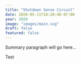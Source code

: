 ```yaml
---
title: "Shutdown Sense Circuit"
date: 2020-05-11T18:20:40-07:00
year: 2020
image: "images/main.svg"
draft: false
featured: false
---
```


Summary paragraph will go here...

<!--more-->

Test
